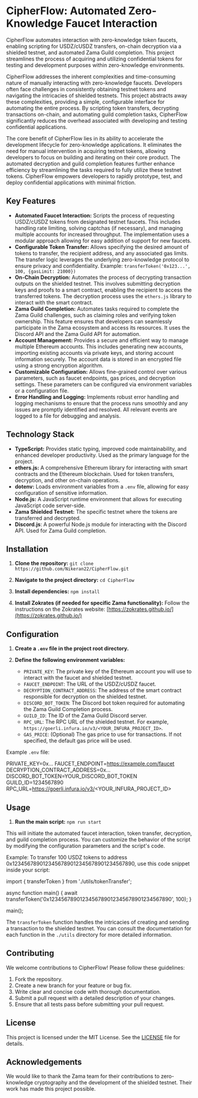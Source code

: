 # CipherFlow: Automated Zero-Knowledge Faucet Interaction

CipherFlow automates interaction with zero-knowledge token faucets, enabling scripting for USDZ/cUSDZ transfers, on-chain decryption via a shielded testnet, and automated Zama Guild completion. This project streamlines the process of acquiring and utilizing confidential tokens for testing and development purposes within zero-knowledge environments.

CipherFlow addresses the inherent complexities and time-consuming nature of manually interacting with zero-knowledge faucets. Developers often face challenges in consistently obtaining testnet tokens and navigating the intricacies of shielded testnets. This project abstracts away these complexities, providing a simple, configurable interface for automating the entire process. By scripting token transfers, decrypting transactions on-chain, and automating guild completion tasks, CipherFlow significantly reduces the overhead associated with developing and testing confidential applications.

The core benefit of CipherFlow lies in its ability to accelerate the development lifecycle for zero-knowledge applications. It eliminates the need for manual intervention in acquiring testnet tokens, allowing developers to focus on building and iterating on their core product. The automated decryption and guild completion features further enhance efficiency by streamlining the tasks required to fully utilize these testnet tokens. CipherFlow empowers developers to rapidly prototype, test, and deploy confidential applications with minimal friction.

## Key Features

*   **Automated Faucet Interaction:** Scripts the process of requesting USDZ/cUSDZ tokens from designated testnet faucets. This includes handling rate limiting, solving captchas (if necessary), and managing multiple accounts for increased throughput. The implementation uses a modular approach allowing for easy addition of support for new faucets.
*   **Configurable Token Transfer:** Allows specifying the desired amount of tokens to transfer, the recipient address, and any associated gas limits. The transfer logic leverages the underlying zero-knowledge protocol to ensure privacy and confidentiality. Example: `transferToken('0x123...', 100, {gasLimit: 21000})`
*   **On-Chain Decryption:** Automates the process of decrypting transaction outputs on the shielded testnet. This involves submitting decryption keys and proofs to a smart contract, enabling the recipient to access the transferred tokens. The decryption process uses the `ethers.js` library to interact with the smart contract.
*   **Zama Guild Completion:** Automates tasks required to complete the Zama Guild challenges, such as claiming roles and verifying token ownership. This feature ensures that developers can seamlessly participate in the Zama ecosystem and access its resources. It uses the Discord API and the Zama Guild API for automation.
*   **Account Management:** Provides a secure and efficient way to manage multiple Ethereum accounts. This includes generating new accounts, importing existing accounts via private keys, and storing account information securely. The account data is stored in an encrypted file using a strong encryption algorithm.
*   **Customizable Configuration:** Allows fine-grained control over various parameters, such as faucet endpoints, gas prices, and decryption settings. These parameters can be configured via environment variables or a configuration file.
*   **Error Handling and Logging:** Implements robust error handling and logging mechanisms to ensure that the process runs smoothly and any issues are promptly identified and resolved. All relevant events are logged to a file for debugging and analysis.

## Technology Stack

*   **TypeScript:** Provides static typing, improved code maintainability, and enhanced developer productivity. Used as the primary language for the project.
*   **ethers.js:** A comprehensive Ethereum library for interacting with smart contracts and the Ethereum blockchain. Used for token transfers, decryption, and other on-chain operations.
*   **dotenv:** Loads environment variables from a `.env` file, allowing for easy configuration of sensitive information.
*   **Node.js:** A JavaScript runtime environment that allows for executing JavaScript code server-side.
*   **Zama Shielded Testnet:** The specific testnet where the tokens are transferred and decrypted.
*   **Discord.js**: A powerful Node.js module for interacting with the Discord API. Used for Zama Guild completion.

## Installation

1.  **Clone the repository:**
    `git clone https://github.com/Nikeran22/CipherFlow.git`

2.  **Navigate to the project directory:**
    `cd CipherFlow`

3.  **Install dependencies:**
    `npm install`

4.  **Install Zokrates (if needed for specific Zama functionality):**
    Follow the instructions on the Zokrates website: [https://zokrates.github.io/](https://zokrates.github.io/)

## Configuration

1.  **Create a `.env` file in the project root directory.**

2.  **Define the following environment variables:**

    *   `PRIVATE_KEY`: The private key of the Ethereum account you will use to interact with the faucet and shielded testnet.
    *   `FAUCET_ENDPOINT`: The URL of the USDZ/cUSDZ faucet.
    *   `DECRYPTION_CONTRACT_ADDRESS`: The address of the smart contract responsible for decryption on the shielded testnet.
    *   `DISCORD_BOT_TOKEN`: The Discord bot token required for automating the Zama Guild Completion process.
    *   `GUILD_ID`: The ID of the Zama Guild Discord server.
    *   `RPC_URL`: The RPC URL of the shielded testnet. For example, `https://goerli.infura.io/v3/<YOUR_INFURA_PROJECT_ID>`.
    *   `GAS_PRICE`: (Optional) The gas price to use for transactions. If not specified, the default gas price will be used.

Example `.env` file:

PRIVATE_KEY=0x...
FAUCET_ENDPOINT=https://example.com/faucet
DECRYPTION_CONTRACT_ADDRESS=0x...
DISCORD_BOT_TOKEN=YOUR_DISCORD_BOT_TOKEN
GUILD_ID=1234567890
RPC_URL=https://goerli.infura.io/v3/<YOUR_INFURA_PROJECT_ID>

## Usage

1.  **Run the main script:**
    `npm run start`

This will initiate the automated faucet interaction, token transfer, decryption, and guild completion process. You can customize the behavior of the script by modifying the configuration parameters and the script's code.

Example: To transfer 100 USDZ tokens to address 0x1234567890123456789012345678901234567890, use this code snippet inside your script:

import { transferToken } from './utils/tokenTransfer';

async function main() {
  await transferToken('0x1234567890123456789012345678901234567890', 100);
}

main();

The `transferToken` function handles the intricacies of creating and sending a transaction to the shielded testnet.
You can consult the documentation for each function in the `./utils` directory for more detailed information.

## Contributing

We welcome contributions to CipherFlow! Please follow these guidelines:

1.  Fork the repository.
2.  Create a new branch for your feature or bug fix.
3.  Write clear and concise code with thorough documentation.
4.  Submit a pull request with a detailed description of your changes.
5.  Ensure that all tests pass before submitting your pull request.

## License

This project is licensed under the MIT License. See the [LICENSE](https://github.com/Nikeran22/CipherFlow/blob/main/LICENSE) file for details.

## Acknowledgements

We would like to thank the Zama team for their contributions to zero-knowledge cryptography and the development of the shielded testnet. Their work has made this project possible.